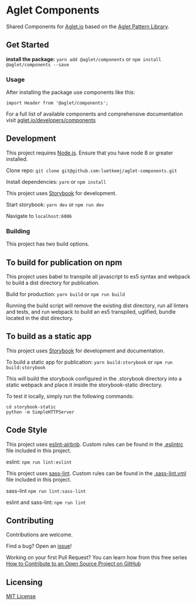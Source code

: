 # Aglet Components

Shared Components for [Aglet.io](http://aglet.io) based on the [Aglet Pattern Library](https://sketch.cloud/s/Gol9b).

## Get Started

**install the package:**
`yarn add @aglet/components` or `npm install @aglet/components --save`

### Usage

After installing the package use components like this:

`import Header from '@aglet/components';`

For a full list of available components and comprehensive documentation visit [aglet.io/developers/components](http://aglet.io/developers/components)


## Development

This project requires [Node.js](https://nodejs.org/en/). Ensure that you have node 8 or greater installed.

Clone repo: `git clone git@github.com:luetkemj/aglet-components.git`

Install dependencies: `yarn` or `npm install`

This project uses [Storybook](https://storybook.js.org/) for development.

Start storybook: `yarn dev` or `npm run dev`

Navigate to `localhost:6006`

### Building

This project has two build options.

## To build for publication on npm

This project uses babel to transpile all javascript to es5 syntax and webpack to build a dist directory for publication.

Build for production: `yarn build` or `npm run build`

Running the build script will remove the existing dist directory, run all linters and tests, and run webpack to build an es5 transpiled, uglified, bundle located in the dist directory.

## To build as a static app

This project uses [Storybook](https://storybook.js.org/) for development and documentation.

To build a static app for publication: `yarn build:storybook` or `npm run build:storybook`

This will build the storybook configured in the .storybook directory into a static webpack and place it inside the storybook-static directory.

To test it locally, simply run the following commands:

```
cd storybook-static
python -m SimpleHTTPServer
```

## Code Style

This project uses [eslint-airbnb](https://www.npmjs.com/package/eslint-config-airbnb). Custom rules can be found in the [.eslintrc](https://github.com/luetkemj/aglet-components/blob/master/.eslintrc) file included in this project.

eslint: `npm run lint:eslint`

This project uses [sass-lint](https://github.com/sasstools/sass-lint). Custom rules can be found in the [.sass-lint.yml](https://github.com/luetkemj/aglet-components/blob/master/.sass-lint.yml) file included in this project.

sass-lint `npm run lint:sass-lint`

eslint and sass-lint: `npm run lint`

## Contributing

Contributions are welcome.

Find a bug? Open an [issue](https://github.com/luetkemj/aglet-components/issues)!

Working on your first Pull Request? You can learn how from this free series [How to Contribute to an Open Source Project on GitHub](https://egghead.io/courses/how-to-contribute-to-an-open-source-project-on-github)

## Licensing

[MIT License](https://github.com/luetkemj/aglet-components/blob/master/LICENSE)
